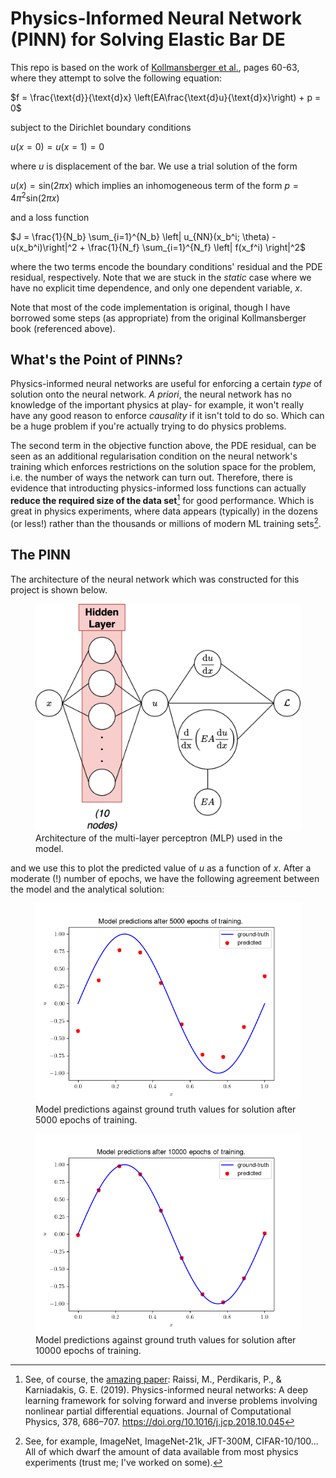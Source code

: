 # Physics-Informed Neural Network (PINN) for Solving Elastic Bar DE

This repo is based on the work of [Kollmansberger et al.](https://link.springer.com/book/10.1007/978-3-030-76587-3), pages 60-63, where they attempt to solve the following equation: 

$f = \frac{\text{d}}{\text{d}x} \left(EA\frac{\text{d}u}{\text{d}x}\right) + p = 0$

subject to the Dirichlet boundary conditions 

$u(x=0) = u(x=1) = 0$

where $u$ is displacement of the bar. We use a trial solution of the form 

$u(x) = \text{sin}(2 \pi x)$ which implies an inhomogeneous term of the form $p = 4\pi^2 \text{sin}(2 \pi x)$

and a loss function 

$J = \frac{1}{N_b} \sum_{i=1}^{N_b} \left| u_{NN}(x_b^i; \theta) - u(x_b^i)\right|^2 + \frac{1}{N_f} \sum_{i=1}^{N_f} \left| f(x_f^i) \right|^2$ 

where the two terms encode the boundary conditions' residual and the $\text{PDE}$ residual, respectively. Note that we are stuck in the *static* case where we have no explicit time dependence, and only one dependent variable, $x$.

Note that most of the code implementation is original, though I have borrowed some steps (as appropriate) from the original Kollmansberger book (referenced above).

## What's the Point of PINNs?
Physics-informed neural networks are useful for enforcing a certain *type* of solution onto the neural network. *A priori*, the neural network has no knowledge of the important physics at play- for example, it won't really have any good reason to enforce *causality* if it isn't told to do so. Which can be a huge problem if you're actually trying to do physics problems.

The second term in the objective function above, the $\text{PDE}$ residual, can be seen as an additional regularisation condition on the neural network's training which enforces restrictions on the solution space for the problem, i.e. the number of ways the network can turn out. Therefore, there is evidence that introducting physics-informed loss functions can actually **reduce the required size of the data set**[^2] for good performance. Which is great in physics experiments, where data appears (typically) in the dozens (or less!) rather than the thousands or millions of modern ML training sets[^1].

## The PINN
The architecture of the neural network which was constructed for this project is shown below.

<figure>
<img src="./figures/architecture.png" style="width:450px"/>
<figcaption>Architecture of the multi-layer perceptron (MLP) used in the model.</figcaption>
</figure>

and we use this to plot the predicted value of $u$ as a function of $x$. After a moderate (!) number of epochs, we have the following agreement between the model and the analytical solution:

<figure>
<img src="./figures/model_preds_5000.png" style="width:450px"/>
<figcaption>Model predictions against ground truth values for solution after 5000 epochs of training.</figcaption>
</figure>

<figure>
<img src="./figures/model_preds_10000.png" style="width:450px"/>
<figcaption>Model predictions against ground truth values for solution after 10000 epochs of training.</figcaption>
</figure>

[^1]: See, for example, ImageNet, ImageNet-21k, JFT-300M, CIFAR-10/100... All of which dwarf the amount of data available from most physics experiments (trust me; I've worked on some).

[^2]: See, of course, the [amazing paper](https://www.sciencedirect.com/science/article/abs/pii/S0021999118307125): Raissi, M., Perdikaris, P., & Karniadakis, G. E. (2019). Physics-informed neural networks: A deep learning framework for solving forward and inverse problems involving nonlinear partial differential equations. Journal of Computational Physics, 378, 686–707. https://doi.org/10.1016/j.jcp.2018.10.045
